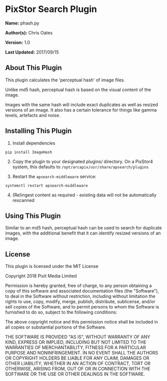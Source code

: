 # PixStor Search Plugin

**Name:** phash.py

**Author(s):** Chris Oates

**Version:** 1.0

**Last Updated:** 2017/09/15

## About This Plugin

This plugin calculates the 'perceptual hash' of image files.

Unlike md5 hash, perceptual hash is based on the visual content of the image.

Images with the same hash will include exact duplicates as well as resized versions of an image.
It also has a certain tolerance for things like gamma levels, artefacts and noise.

## Installing This Plugin

1. Install dependencies

```
pip install ImageHash
```

2. Copy the plugin to your designated plugins/ directory. On a PixStor4 system, this defaults to `/opt/arcapix/usr/share/apsearch/plugins`

3. Restart the `apsearch-middleware` service:

```
systemctl restart apsearch-middleware
```

4. (Re)ingest content as required - existing data will not be automatically rescanned

## Using This Plugin

Similar to an md5 hash, perceptual hash can be used to search for duplicate images,
with the additional benefit that it can identify resized versions of an image.

## License

This plugin is licensed under the MIT License

Copyright 2018 Pixit Media Limited

Permission is hereby granted, free of charge, to any person obtaining a copy of this software and associated documentation files (the "Software"), to deal in the Software without restriction, including without limitation the rights to use, copy, modify, merge, publish, distribute, sublicense, and/or sell copies of the Software, and to permit persons to whom the Software is furnished to do so, subject to the following conditions:

The above copyright notice and this permission notice shall be included in all copies or substantial portions of the Software.

THE SOFTWARE IS PROVIDED "AS IS", WITHOUT WARRANTY OF ANY KIND, EXPRESS OR IMPLIED, INCLUDING BUT NOT LIMITED TO THE WARRANTIES OF MERCHANTABILITY, FITNESS FOR A PARTICULAR PURPOSE AND NONINFRINGEMENT. IN NO EVENT SHALL THE AUTHORS OR COPYRIGHT HOLDERS BE LIABLE FOR ANY CLAIM, DAMAGES OR OTHER LIABILITY, WHETHER IN AN ACTION OF CONTRACT, TORT OR OTHERWISE, ARISING FROM, OUT OF OR IN CONNECTION WITH THE SOFTWARE OR THE USE OR OTHER DEALINGS IN THE SOFTWARE.
